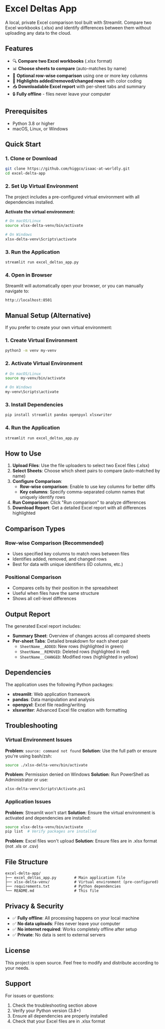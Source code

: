 # Excel Deltas App

A local, private Excel comparison tool built with Streamlit. Compare two Excel workbooks (.xlsx) and identify differences between them without uploading any data to the cloud.

## Features

- 🔍 **Compare two Excel workbooks** (.xlsx format)
- 📊 **Choose sheets to compare** (auto-matches by name)
- 🔑 **Optional row-wise comparison** using one or more key columns
- 🎨 **Highlights added/removed/changed rows** with color coding
- 📥 **Downloadable Excel report** with per-sheet tabs and summary
- 🔒 **Fully offline** - files never leave your computer

## Prerequisites

- Python 3.8 or higher
- macOS, Linux, or Windows

## Quick Start

### 1. Clone or Download

```bash
git clone https://github.com/higgco/isaac-at-worldly.git
cd excel-delta-app
```

### 2. Set Up Virtual Environment

The project includes a pre-configured virtual environment with all dependencies installed.

**Activate the virtual environment:**

```bash
# On macOS/Linux
source xlsx-delta-venv/bin/activate

# On Windows
xlsx-delta-venv\Scripts\activate
```

### 3. Run the Application

```bash
streamlit run excel_deltas_app.py
```

### 4. Open in Browser

Streamlit will automatically open your browser, or you can manually navigate to:
```
http://localhost:8501
```

## Manual Setup (Alternative)

If you prefer to create your own virtual environment:

### 1. Create Virtual Environment

```bash
python3 -m venv my-venv
```

### 2. Activate Virtual Environment

```bash
# On macOS/Linux
source my-venv/bin/activate

# On Windows
my-venv\Scripts\activate
```

### 3. Install Dependencies

```bash
pip install streamlit pandas openpyxl xlsxwriter
```

### 4. Run the Application

```bash
streamlit run excel_deltas_app.py
```

## How to Use

1. **Upload Files**: Use the file uploaders to select two Excel files (.xlsx)
2. **Select Sheets**: Choose which sheet pairs to compare (auto-matched by name)
3. **Configure Comparison**:
   - **Row-wise comparison**: Enable to use key columns for better diffs
   - **Key columns**: Specify comma-separated column names that uniquely identify rows
4. **Run Comparison**: Click "Run comparison" to analyze differences
5. **Download Report**: Get a detailed Excel report with all differences highlighted

## Comparison Types

### Row-wise Comparison (Recommended)
- Uses specified key columns to match rows between files
- Identifies added, removed, and changed rows
- Best for data with unique identifiers (ID columns, etc.)

### Positional Comparison
- Compares cells by their position in the spreadsheet
- Useful when files have the same structure
- Shows all cell-level differences

## Output Report

The generated Excel report includes:

- **Summary Sheet**: Overview of changes across all compared sheets
- **Per-sheet Tabs**: Detailed breakdown for each sheet pair
  - `SheetName__ADDED`: New rows (highlighted in green)
  - `SheetName__REMOVED`: Deleted rows (highlighted in red)
  - `SheetName__CHANGED`: Modified rows (highlighted in yellow)

## Dependencies

The application uses the following Python packages:

- **streamlit**: Web application framework
- **pandas**: Data manipulation and analysis
- **openpyxl**: Excel file reading/writing
- **xlsxwriter**: Advanced Excel file creation with formatting

## Troubleshooting

### Virtual Environment Issues

**Problem**: `source: command not found`
**Solution**: Use the full path or ensure you're using bash/zsh:
```bash
source ./xlsx-delta-venv/bin/activate
```

**Problem**: Permission denied on Windows
**Solution**: Run PowerShell as Administrator or use:
```bash
xlsx-delta-venv\Scripts\Activate.ps1
```

### Application Issues

**Problem**: Streamlit won't start
**Solution**: Ensure the virtual environment is activated and dependencies are installed:
```bash
source xlsx-delta-venv/bin/activate
pip list  # Verify packages are installed
```

**Problem**: Excel files won't upload
**Solution**: Ensure files are in .xlsx format (not .xls or .csv)

## File Structure

```
excel-delta-app/
├── excel_deltas_app.py        # Main application file
├── xlsx-delta-venv/           # Virtual environment (pre-configured)
├── requirements.txt           # Python dependencies
└── README.md                  # This file
```

## Privacy & Security

- ✅ **Fully offline**: All processing happens on your local machine
- ✅ **No data uploads**: Files never leave your computer
- ✅ **No internet required**: Works completely offline after setup
- ✅ **Private**: No data is sent to external servers

## License

This project is open source. Feel free to modify and distribute according to your needs.

## Support

For issues or questions:
1. Check the troubleshooting section above
2. Verify your Python version (3.8+)
3. Ensure all dependencies are properly installed
4. Check that your Excel files are in .xlsx format